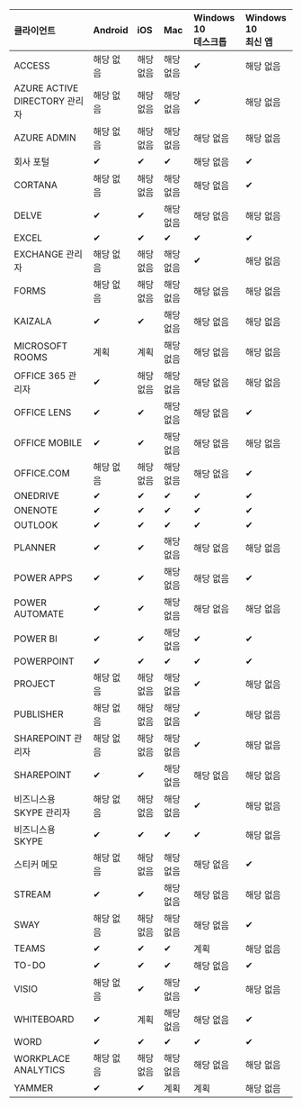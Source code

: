 <!-- This file is generated automatically. Changes made to this file will be overwritten.-->
|클라이언트|Android|iOS|Mac|Windows 10<br>데스크톱|Windows 10<br>최신 앱|
|:-|:-|:-|:-|:-|:-|
|ACCESS|해당 없음|해당 없음|해당 없음|✔|해당 없음|
|AZURE ACTIVE DIRECTORY 관리자|해당 없음|해당 없음|해당 없음|✔|해당 없음|
|AZURE ADMIN|해당 없음|해당 없음|해당 없음|해당 없음|해당 없음|
|회사 포털|✔|✔|✔|해당 없음|✔|
|CORTANA|해당 없음|해당 없음|해당 없음|해당 없음|✔|
|DELVE|✔|✔|해당 없음|해당 없음|해당 없음|
|EXCEL|✔|✔|✔|✔|✔|
|EXCHANGE 관리자|해당 없음|해당 없음|해당 없음|✔|해당 없음|
|FORMS|해당 없음|해당 없음|해당 없음|해당 없음|해당 없음|
|KAIZALA|✔|✔|해당 없음|해당 없음|해당 없음|
|MICROSOFT ROOMS|계획|계획|해당 없음|해당 없음|해당 없음|
|OFFICE 365 관리자|✔|해당 없음|해당 없음|해당 없음|해당 없음|
|OFFICE LENS|✔|✔|해당 없음|해당 없음|✔|
|OFFICE MOBILE|✔|✔|해당 없음|해당 없음|해당 없음|
|OFFICE.COM|해당 없음|해당 없음|해당 없음|해당 없음|✔|
|ONEDRIVE|✔|✔|✔|✔|✔|
|ONENOTE|✔|✔|✔|✔|✔|
|OUTLOOK|✔|✔|✔|✔|✔|
|PLANNER|✔|✔|해당 없음|해당 없음|해당 없음|
|POWER APPS|✔|✔|해당 없음|해당 없음|✔|
|POWER AUTOMATE|✔|✔|해당 없음|해당 없음|해당 없음|
|POWER BI|✔|✔|해당 없음|✔|✔|
|POWERPOINT|✔|✔|✔|✔|✔|
|PROJECT|해당 없음|해당 없음|해당 없음|✔|해당 없음|
|PUBLISHER|해당 없음|해당 없음|해당 없음|✔|해당 없음|
|SHAREPOINT 관리자|해당 없음|해당 없음|해당 없음|✔|해당 없음|
|SHAREPOINT|✔|✔|해당 없음|해당 없음|해당 없음|
|비즈니스용 SKYPE 관리자|해당 없음|해당 없음|해당 없음|✔|해당 없음|
|비즈니스용 SKYPE|✔|✔|✔|✔|해당 없음|
|스티커 메모|해당 없음|해당 없음|해당 없음|해당 없음|✔|
|STREAM|✔|✔|해당 없음|해당 없음|해당 없음|
|SWAY|해당 없음|해당 없음|해당 없음|해당 없음|✔|
|TEAMS|✔|✔|✔|계획|해당 없음|
|TO-DO|✔|✔|✔|해당 없음|✔|
|VISIO|해당 없음|✔|해당 없음|✔|해당 없음|
|WHITEBOARD|✔|계획|해당 없음|해당 없음|✔|
|WORD|✔|✔|✔|✔|✔|
|WORKPLACE ANALYTICS|해당 없음|해당 없음|해당 없음|해당 없음|해당 없음|
|YAMMER|✔|✔|계획|계획|해당 없음|
